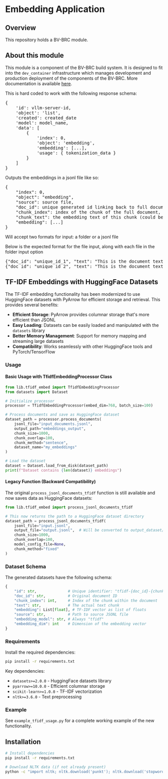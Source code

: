 # Embedding Application

## Overview

This repository holds a BV-BRC module.

## About this module

This module is a component of the BV-BRC build system. It is designed to fit into the
`dev_container` infrastructure which manages development and production deployment of
the components of the BV-BRC. More documentation is available [here](https://github.com/BV-BRC/dev_container/tree/master/README.md).

This is hard coded to work with the following response schema:
<pre>
{
    'id': vllm-server-id,
    'object': 'list',
    'created': created_date
    'model': model_name,
    'data': [
        {
            'index': 0,
            'object': 'embedding',
            'embedding': [...],
            'usage': { tokenization_data }
        }
    ]
}
</pre>

Outputs the embeddings in a jsonl file like so:
<pre>
{
    "index": 0,
    "object": "embedding",
    "source": source file,
    "doc_id": unique generated id linking back to full document,
    "chunk_index": index of the chunk of the full document,
    "chunk_text": the embedding text of this chunk (could be the full document)
    "embedding": [...]
}
</pre>

Will accept two formats for input: a folder or a jsonl file

Below is the expected format for the file input, along with each file in the folder input option
<pre>
{"doc_id": "unique_id_1", "text": "This is the document text I would like to embed...", "metadata": [ ... ]}
{"doc_id": "unique_id_2", "text": "This is the document text I would like to embed that is different...", "metadata": [ ... ]}
</pre>

## TF-IDF Embeddings with HuggingFace Datasets

The TF-IDF embedding functionality has been modernized to use HuggingFace datasets with PyArrow for efficient storage and retrieval. This provides several benefits:

- **Efficient Storage**: PyArrow provides columnar storage that's more efficient than JSONL
- **Easy Loading**: Datasets can be easily loaded and manipulated with the `datasets` library
- **Better Memory Management**: Support for memory mapping and streaming large datasets
- **Compatibility**: Works seamlessly with other HuggingFace tools and PyTorch/TensorFlow

### Usage

#### Basic Usage with TfidfEmbeddingProcessor Class

```python
from lib.tfidf_embed import TfidfEmbeddingProcessor
from datasets import Dataset

# Initialize processor
processor = TfidfEmbeddingProcessor(embed_dim=768, batch_size=100)

# Process documents and save as HuggingFace dataset
dataset_path = processor.process_documents(
    jsonl_file="input_documents.jsonl",
    output_path="embeddings_output",
    chunk_size=1000,
    chunk_overlap=100,
    chunk_method="sentence",
    dataset_name="my_embeddings"
)

# Load the dataset
dataset = Dataset.load_from_disk(dataset_path)
print(f"Dataset contains {len(dataset)} embeddings")
```

#### Legacy Function (Backward Compatibility)

The original `process_jsonl_documents_tfidf` function is still available and now saves data as HuggingFace datasets:

```python
from lib.tfidf_embed import process_jsonl_documents_tfidf

# This now returns the path to a HuggingFace dataset directory
dataset_path = process_jsonl_documents_tfidf(
    jsonl_file="input.jsonl",
    output_file="output.jsonl",  # Will be converted to output_dataset/
    chunk_size=1000,
    chunk_overlap=100,
    model_config_file=None,
    chunk_method="fixed"
)
```

### Dataset Schema

The generated datasets have the following schema:

```python
{
    "id": str,              # Unique identifier: "tfidf-{doc_id}-{chunk_index}"
    "doc_id": str,          # Original document ID
    "chunk_index": int,     # Index of the chunk within the document
    "text": str,            # The actual text chunk
    "embedding": List[float], # TF-IDF vector as list of floats
    "source": str,          # Path to source JSONL file
    "embedding_model": str, # Always "tfidf"
    "embedding_dim": int    # Dimension of the embedding vector
}
```

### Requirements

Install the required dependencies:

```bash
pip install -r requirements.txt
```

Key dependencies:
- `datasets>=2.0.0` - HuggingFace datasets library
- `pyarrow>=10.0.0` - Efficient columnar storage
- `scikit-learn>=1.0.0` - TF-IDF vectorization
- `nltk>=3.6.0` - Text preprocessing

### Example

See `example_tfidf_usage.py` for a complete working example of the new functionality.

## Installation

```bash
# Install dependencies
pip install -r requirements.txt

# Download NLTK data (if not already present)
python -c "import nltk; nltk.download('punkt'); nltk.download('stopwords'); nltk.download('wordnet')"
```
